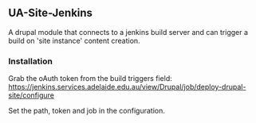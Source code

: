 ## UA-Site-Jenkins

A drupal module that connects to a jenkins build server and can trigger a build on 'site instance'
content creation.

### Installation

Grab the oAuth token from the build triggers field:
https://jenkins.services.adelaide.edu.au/view/Drupal/job/deploy-drupal-site/configure

Set the path, token and job in the configuration.
